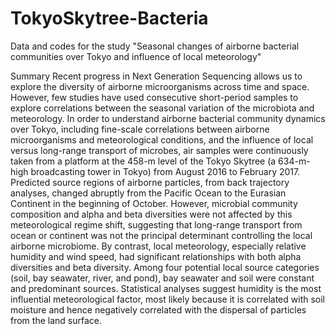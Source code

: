 # TokyoSkytree-Bacteria

Data and codes for the study "Seasonal changes of airborne bacterial communities over Tokyo and influence of local meteorology"

Summary
Recent progress in Next Generation Sequencing allows us to explore the diversity of airborne microorganisms across time and space. However, few studies have used consecutive short-period samples to explore correlations between the seasonal variation of the microbiota and meteorology. In order to understand airborne bacterial community dynamics over Tokyo, including fine-scale correlations between airborne microorganisms and meteorological conditions, and the influence of local versus long-range transport of microbes, air samples were continuously taken from a platform at the 458-m level of the Tokyo Skytree (a 634-m-high broadcasting tower in Tokyo) from August 2016 to February 2017. Predicted source regions of airborne particles, from back trajectory analyses, changed abruptly from the Pacific Ocean to the Eurasian Continent in the beginning of October. However, microbial community composition and alpha and beta diversities were not affected by this meteorological regime shift, suggesting that long-range transport from ocean or continent was not the principal determinant controlling the local airborne microbiome. By contrast, local meteorology, especially relative humidity and wind speed, had significant relationships with both alpha diversities and beta diversity. Among four potential local source categories (soil, bay seawater, river, and pond), bay seawater and soil were constant and predominant sources. Statistical analyses suggest humidity is the most influential meteorological factor, most likely because it is correlated with soil moisture and hence negatively correlated with the dispersal of particles from the land surface. 
